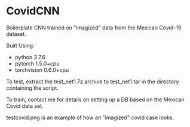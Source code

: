 # CovidCNN
Boilerplate CNN trained on "imagized" data from the Mexican Covid-19 dataset.

Built Using:
 - python 3.7.6
 - pytorch 1.5.0+cpu
 - torchvision 0.6.0+cpu

To test, extract the test_net1.7z archive to test_net1.tar in the directory containing the script.

To train, contact me for details on setting up a DB based on the Mexican Covid data set.

testcovid.png is an example of how an "imagized" covid case looks.
